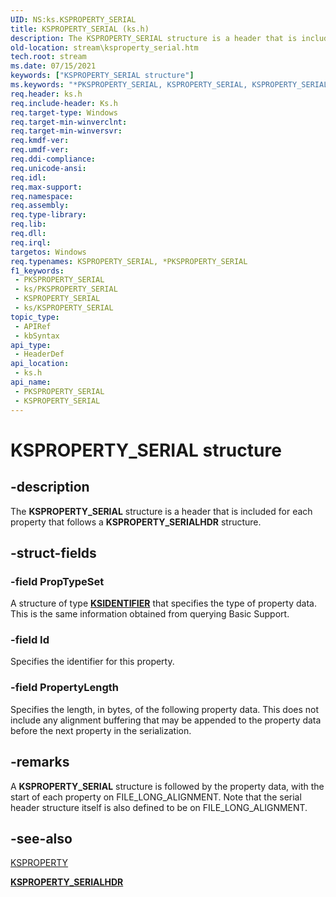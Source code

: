 ```yaml
---
UID: NS:ks.KSPROPERTY_SERIAL
title: KSPROPERTY_SERIAL (ks.h)
description: The KSPROPERTY_SERIAL structure is a header that is included for each property that follows a KSPROPERTY_SERIALHDR structure.
old-location: stream\ksproperty_serial.htm
tech.root: stream
ms.date: 07/15/2021
keywords: ["KSPROPERTY_SERIAL structure"]
ms.keywords: "*PKSPROPERTY_SERIAL, KSPROPERTY_SERIAL, KSPROPERTY_SERIAL structure [Streaming Media Devices], PKSPROPERTY_SERIAL, PKSPROPERTY_SERIAL structure pointer [Streaming Media Devices], ks-struct_1d2733c1-6b2a-48e2-ae94-d108a011754e.xml, ks/KSPROPERTY_SERIAL, ks/PKSPROPERTY_SERIAL, stream.ksproperty_serial"
req.header: ks.h
req.include-header: Ks.h
req.target-type: Windows
req.target-min-winverclnt: 
req.target-min-winversvr: 
req.kmdf-ver: 
req.umdf-ver: 
req.ddi-compliance: 
req.unicode-ansi: 
req.idl: 
req.max-support: 
req.namespace: 
req.assembly: 
req.type-library: 
req.lib: 
req.dll: 
req.irql: 
targetos: Windows
req.typenames: KSPROPERTY_SERIAL, *PKSPROPERTY_SERIAL
f1_keywords:
 - PKSPROPERTY_SERIAL
 - ks/PKSPROPERTY_SERIAL
 - KSPROPERTY_SERIAL
 - ks/KSPROPERTY_SERIAL
topic_type:
 - APIRef
 - kbSyntax
api_type:
 - HeaderDef
api_location:
 - ks.h
api_name:
 - PKSPROPERTY_SERIAL
 - KSPROPERTY_SERIAL
---
```


# KSPROPERTY_SERIAL structure


## -description

The **KSPROPERTY_SERIAL** structure is a header that is included for each property that follows a **KSPROPERTY_SERIALHDR** structure.

## -struct-fields

### -field PropTypeSet

A structure of type [**KSIDENTIFIER**](./ns-ks-ksidentifier.md) that specifies the type of property data. This is the same information obtained from querying Basic Support.

### -field Id

Specifies the identifier for this property.

### -field PropertyLength

Specifies the length, in bytes, of the following property data. This does not include any alignment buffering that may be appended to the property data before the next property in the serialization.

## -remarks

A **KSPROPERTY_SERIAL** structure is followed by the property data, with the start of each property on FILE_LONG_ALIGNMENT. Note that the serial header structure itself is also defined to be on FILE_LONG_ALIGNMENT.

## -see-also

[KSPROPERTY](/windows-hardware/drivers/stream/ksproperty-structure)

[**KSPROPERTY_SERIALHDR**](./ns-ks-ksproperty_serialhdr.md)

